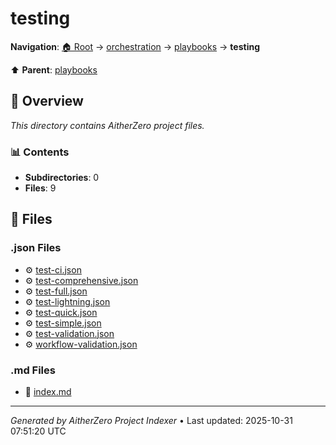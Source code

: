# testing

**Navigation**: [🏠 Root](../../../index.md) → [orchestration](../../index.md) → [playbooks](../index.md) → **testing**

⬆️ **Parent**: [playbooks](../index.md)

## 📖 Overview

*This directory contains AitherZero project files.*

### 📊 Contents

- **Subdirectories**: 0
- **Files**: 9

## 📄 Files

### .json Files

- ⚙️ [test-ci.json](./test-ci.json)
- ⚙️ [test-comprehensive.json](./test-comprehensive.json)
- ⚙️ [test-full.json](./test-full.json)
- ⚙️ [test-lightning.json](./test-lightning.json)
- ⚙️ [test-quick.json](./test-quick.json)
- ⚙️ [test-simple.json](./test-simple.json)
- ⚙️ [test-validation.json](./test-validation.json)
- ⚙️ [workflow-validation.json](./workflow-validation.json)

### .md Files

- 📝 [index.md](./index.md)

---

*Generated by AitherZero Project Indexer* • Last updated: 2025-10-31 07:51:20 UTC

